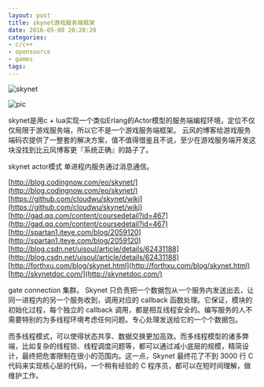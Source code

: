 ```yaml
---
layout: post
title: skynet游戏服务端框架
date: 2016-05-08 20:20:20
categories:
- c/c++
- opensource
- games
tags:
---
```


![skynet](https://github.com/cloudwu/skynet/wiki/image/skynet.png)

![pic](http://dl2.iteye.com/upload/attachment/0096/6835/e681bf37-88a0-3039-b5f9-35aa7dceafba.png)

skynet是用c + lua实现一个类似Erlang的Actor模型的服务端编程环境，定位不仅仅局限于游戏服务端，所以它不是一个游戏服务端框架。
云风的博客给游戏服务端码农提供了一整套的解决方案，值不值得借鉴且不说，至少在游戏服务端开发这块没找到比云风博客更『系统正确』的路子了。

skynet actor模式 单进程内服务通过消息通信。

[http://blog.codingnow.com/eo/skynet/](http://blog.codingnow.com/eo/skynet/)  
[https://github.com/cloudwu/skynet/wiki](https://github.com/cloudwu/skynet/wiki)  
[http://gad.qq.com/content/coursedetail?id=467](http://gad.qq.com/content/coursedetail?id=467)  
[http://spartan1.iteye.com/blog/2059120](http://spartan1.iteye.com/blog/2059120)
[http://blog.csdn.net/uisoul/article/details/62431188](http://blog.csdn.net/uisoul/article/details/62431188)
[http://forthxu.com/blog/skynet.html](http://forthxu.com/blog/skynet.html)  
[http://skynetdoc.com/](http://skynetdoc.com/)  

gate connection 集群。
Skynet 只负责把一个数据包从一个服务内发送出去，让同一进程内的另一个服务收到，调用对应的 callback 函数处理。它保证，模块的初始化过程，每个独立的 callback 调用，都是相互线程安全的。编写服务的人不需要特别的为多线程环境考虑任何问题。专心处理发送给它的一个个数据包。

而多线程模式，可以使得状态共享、数据交换更加高效。而多线程模型的诸多弊端，比如复杂的线程锁、线程调度问题等，都可以通过减小底层的规模，精简设计，最终把危害限制在很小的范围内。这一点，Skynet 最终花了不到 3000 行 C 代码来实现核心层的代码，一个稍有经验的 C 程序员，都可以在短时间理解，做维护工作。
